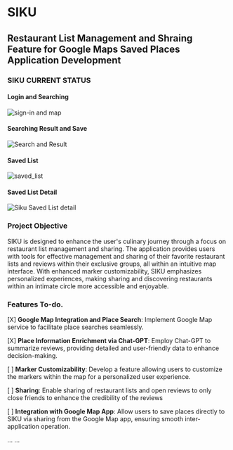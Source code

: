 # SIKU
## Restaurant List Management and Shraing Feature for Google Maps Saved Places Application Development

### SIKU CURRENT STATUS

#### Login and Searching
![sign-in and map](https://github.com/dlworudgg/siku/assets/37742961/e86612be-15e8-4e4c-8d15-1f5dd8911452)


#### Searching Result and Save
![Search and Result](https://github.com/dlworudgg/siku/assets/37742961/f8c10332-f549-4c03-8090-79705825a63e)


#### Saved List
![saved_list](https://github.com/dlworudgg/siku/assets/37742961/f1108837-b20c-45d4-ad91-f8e9d784385d)


#### Saved List Detail
![Siku Saved List detail](https://github.com/dlworudgg/siku/assets/37742961/a17c095e-c63a-4454-a7f9-93f1ec425b3e)


###  Project Objective

SIKU is designed to enhance the user's culinary journey through a focus on restaurant list management and sharing. The application provides users with tools for effective management and sharing of their favorite restaurant lists and reviews within their exclusive groups, all within an intuitive map interface. With enhanced marker customizability, SIKU emphasizes personalized experiences, making sharing and discovering restaurants within an intimate circle more accessible and enjoyable.



### Features To-do.
[X] **Google Map Integration and Place Search**: Implement Google Map service to facilitate place searches seamlessly.


[X] **Place Information Enrichment via Chat-GPT**: Employ Chat-GPT to summarize reviews, providing detailed and user-friendly data to enhance decision-making.

[  ] **Marker Customizability**: Develop a feature allowing users to customize the markers within the map for a personalized user experience.

[  ] **Sharing**: Enable sharing of restaurant lists and open reviews to only close friends to enhance the credibility of the reviews

[  ] **Integration with Google Map App**: Allow users to save places directly to SIKU via sharing from the Google Map app, ensuring smooth inter-application operation.

...
...



